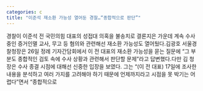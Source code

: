 ```yaml
---
categories: c
title: "이준석 재소환 가능성 열어둔 경찰…“종합적으로 판단”"
---
```

경찰이 이준석 전 국민의힘 대표의 성접대 의혹을 불송치로 결론지은 가운데 계속 수사 중인 증거인멸 교사, 무고 등 혐의와 관련해선 재소환 가능성도 열어뒀다.김광호 서울경찰청장은 26일 정례 기자간담회에서 이 전 대표의 재소환 가능성을 묻는 질문에 “그 부분도 종합적인 검토 속에 수사 상황과 관련해서 판단할 문제”라고 답변했다.다만 김 청장은 수사 종결 시점에 대해선 신중한 입장을 보였다. 그는 “(이 전 대표) 17일에 조사한 내용을 분석하고 여러 가지를 고려해야 하기 때문에 언제까지라고 시점을 못 박기는 어렵다”면서 “종합적으로
